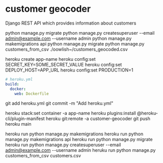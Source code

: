 # customer geocoder

Django REST API which provides information about customers

python manage.py migrate
python manage.py createsuperuser --email admin@example.com --username admin
python manage.py makemigrations api
python manage.py migrate
python manage.py customers_from_csv ./oowlish~/customers_geocoded.csv

heroku create app-name
heroku config:set SECRET_KEY=SOME_SECRET_VALUE
heroku config:set DEPLOY_HOST=APP_URL
heroku config:set PRODUCTION=1

```yml
# heroku.yml
build:
  docker:
    web: Dockerfile
```

git add heroku.yml
git commit -m "Add heroku.yml"

heroku stack:set container -a app-name
heroku plugins:install @heroku-cli/plugin-manifest
heroku git:remote -a customer-geocoder
git push heroku main

heroku run python manage.py makemigrations
heroku run python manage.py makemigrations api
heroku run python manage.py migrate
heroku run python manage.py createsuperuser --email admin@example.com --username admin
heruku run python manage.py customers_from_csv customers.csv
